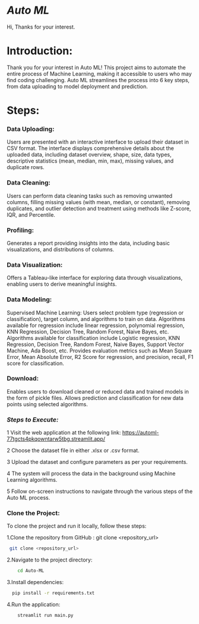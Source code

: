 # _Auto ML_

Hi, Thanks for your interest.

# Introduction:
Thank you for your interest in Auto ML! This project aims to automate the entire process of Machine Learning, making it accessible to users who may find coding challenging. Auto ML streamlines the process into 6 key steps, from data uploading to model deployment and prediction.

# Steps:

### Data Uploading:

Users are presented with an interactive interface to upload their dataset in CSV format.
The interface displays comprehensive details about the uploaded data, including dataset overview, shape, size, data types, descriptive statistics (mean, median, min, max), missing values, and duplicate rows.
### Data Cleaning:

Users can perform data cleaning tasks such as removing unwanted columns, filling missing values (with mean, median, or constant), removing duplicates, and outlier detection and treatment using methods like Z-score, IQR, and Percentile.
### Profiling:

Generates a report providing insights into the data, including basic visualizations, and distributions of columns.
### Data Visualization:

Offers a Tableau-like interface for exploring data through visualizations, enabling users to derive meaningful insights.
### Data Modeling:

Supervised Machine Learning: Users select problem type (regression or classification), target column, and algorithms to train on data.
Algorithms available for regression include linear regression, polynomial regression, KNN Regression, Decision Tree, Random Forest, Naive Bayes, etc.
Algorithms available for classification include Logistic regression, KNN Regression, Decision Tree, Random Forest, Naive Bayes, Support Vector Machine, Ada Boost, etc.
Provides evaluation metrics such as Mean Square Error, Mean Absolute Error, R2 Score for regression, and precision, recall, F1 score for classification.
### Download:

Enables users to download cleaned or reduced data and trained models in the form of pickle files.
Allows prediction and classification for new data points using selected algorithms.

### _Steps to Execute:_

1 Visit the web application at the following link:  https://automl-77tgcts4pkqowntarw5tbg.streamlit.app/

2 Choose the dataset file in either .xlsx or .csv format.

3 Upload the dataset and configure parameters as per your requirements.

4 The system will process the data in the background using Machine Learning algorithms.

5 Follow on-screen instructions to navigate through the various steps of the Auto ML process.


### Clone the Project:

To clone the project and run it locally, follow these steps:

1.Clone the repository from GitHub  :
    git clone <repository_url>
```bash
 git clone <repository_url>
```
2.Navigate to the project directory:
```bash
    cd Auto-ML
```
 
3.Install dependencies:
  ```bash
    pip install -r requirements.txt
```  
4.Run the application:
```bash
    streamlit run main.py
```
    

